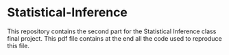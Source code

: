 # Statistical-Inference
This repository contains the second part for the Statistical Inference class final project. This pdf file contains at the end all the code used to reproduce this file.
